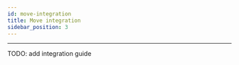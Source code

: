 ```yaml
---
id: move-integration
title: Move integration
sidebar_position: 3
---
```


---

TODO: add integration guide
